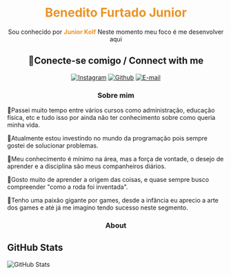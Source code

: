 <h1 align="center" style="color: #EB9326">Benedito Furtado Junior</h1>
<p align="center">Sou conhecido por <b style="color: #EB9326">Junior Kolf</b> Neste momento meu foco é me desenvolver aqui</p>

<h2 align="center"> 🔌Conecte-se comigo / Connect with me </h2>

<div align="center">

[![Instagram](https://img.shields.io/badge/-Instagram-%23E4405F?style=for-the-badge&logo=instagram&logoColor=white)](https://www.instagram.com/furtado_junioroficial/)
[![Github](https://img.shields.io/badge/Github-000?style=for-the-badge&logo=Github&logoColor=fffff)](https://github.com/juniorkolf)
[![E-mail](https://img.shields.io/badge/-Email-000?style=for-the-badge&logo=microsoft-outlook&logoColor=White)](mailto:juniorfurtadooficial@gmail.com)

</div>
<h3 align=center>Sobre mim</h3> 

<p>
🔹Passei muito tempo entre vários cursos como administração, educação física, etc e tudo isso por ainda não ter conhecimento sobre como queria minha vida.
</p>

<p>
🔹Atualmente estou investindo no mundo da programação pois sempre gostei de solucionar problemas.
</p>

<p>
🔹Meu conhecimento é mínimo na área, mas a força de vontade, o desejo de aprender e a disciplina são meus companheiros diários.
</p>

<p>
🔹Gosto muito de aprender a origem das coisas, e quase sempre busco compreender "como a roda foi inventada".
</p>

<p>
🔹Tenho uma paixão gigante por games, desde a infância eu aprecio a arte dos games e até já me imagino tendo sucesso neste segmento.
</p>

<h3 align=center>About</h3> 

## GitHub Stats
![GitHub Stats](https://github-readme-stats.vercel.app/api?username=JuniorKolf&theme=transparent&bg_color=000&border_color=30A3DC&show_icons=true&icon_color=30A3DC&title_color=E94D5F&text_color=FFF)